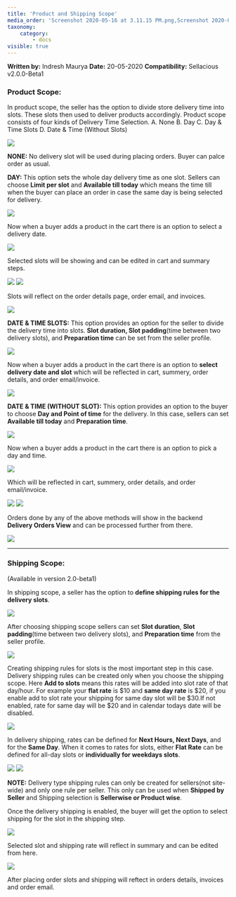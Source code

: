 ```yaml
---
title: 'Product and Shipping Scope'
media_order: 'Screenshot 2020-05-16 at 3.11.15 PM.png,Screenshot 2020-05-16 at 3.25.35 PM.png,Screenshot 2020-05-16 at 3.37.02 PM.png,unnamed.png,Screenshot 2020-05-16 at 3.42.58 PM.png,Screenshot 2020-05-16 at 3.46.11 PM.png,Screenshot 2020-05-16 at 7.03.27 PM.png,Screenshot 2020-05-16 at 7.05.54 PM.png,Screenshot 2020-05-16 at 7.13.12 PM.png,unnamed (1).png,unnamed (2).png,Screenshot 2020-05-16 at 7.24.17 PM.png,Screenshot 2020-05-16 at 7.28.22 PM.png,Screenshot 2020-05-16 at 7.36.27 PM.png,Screenshot 2020-05-16 at 7.03.27 PM (1).png,Screenshot 2020-05-16 at 7.54.41 PM.png,unnamed (3).png,Screenshot 2020-05-16 at 8.03.16 PM.png,Screenshot 2020-05-16 at 8.13.53 PM.png,Screenshot 2020-05-16 at 8.16.37 PM.png'
taxonomy:
    category:
        - docs
visible: true
---
```


**Written by:** Indresh Maurya
**Date:** 20-05-2020
**Compatibility:** Sellacious v2.0.0-Beta1

### Product Scope:


In product scope, the seller has the option to divide store delivery time into slots.  These slots then used to deliver products accordingly. Product scope consists of four kinds of Delivery Time Selection.
A. None
B. Day
C. Day & Time Slots
D. Date & Time (Without Slots) 

![](Screenshot%202020-05-16%20at%203.11.15%20PM.png)

**NONE:**  No delivery slot will be used during placing orders. Buyer can palce order as usual.

**DAY:**  This option sets the whole day delivery time as one slot. Sellers can choose **Limit per slot** and **Available till today** which means the time till when the buyer can place an order in case the same day is being selected for delivery.

![](Screenshot%202020-05-16%20at%203.25.35%20PM.png)

Now when a buyer adds a product in the cart there is an option to select a delivery date. 

![](Screenshot%202020-05-16%20at%203.37.02%20PM.png)

Selected slots will be showing and can be edited in cart and summary steps.

![](unnamed.png)
![](Screenshot%202020-05-16%20at%203.42.58%20PM.png)

Slots will reflect on the order details page, order email, and invoices.

![](Screenshot%202020-05-16%20at%203.46.11%20PM.png)

**DATE & TIME SLOTS:**  This option provides an option for the seller to divide the delivery time into slots. **Slot duration, Slot padding**(time between two delivery slots), and **Preparation time** can be set from the seller profile.

![](Screenshot%202020-05-16%20at%207.03.27%20PM.png)

Now when a buyer adds a product in the cart there is an option to **select delivery date and slot** which will be reflected in cart, summery, order details, and order email/invoice.

![](Screenshot%202020-05-16%20at%207.05.54%20PM.png)


**DATE & TIME (WITHOUT SLOT):**  This option provides an option to the buyer to choose **Day and Point of time** for the delivery. In this case, sellers can set **Available till today** and **Preparation time**.

![](Screenshot%202020-05-16%20at%207.13.12%20PM.png)

Now when a buyer adds a product in the cart there is an option to pick a day and time.

![](unnamed%20%281%29.png)

Which will be reflected in cart, summery, order details, and order email/invoice.

![](unnamed%20%282%29.png)
![](Screenshot%202020-05-16%20at%207.24.17%20PM.png)

Orders done by any of the above methods will show in the backend **Delivery Orders View** and can be processed further from there. 

![](Screenshot%202020-05-16%20at%207.28.22%20PM.png)




---

### Shipping Scope:
(Available in version 2.0-beta1)

In shipping scope, a seller has the option to **define shipping rules for the delivery slots**. 

![](Screenshot%202020-05-16%20at%207.36.27%20PM.png)

After choosing shipping scope sellers can set **Slot duration**, **Slot padding**(time between two delivery slots), and **Preparation time** from the seller profile.

![](Screenshot%202020-05-16%20at%207.03.27%20PM%20%281%29.png)

Creating shipping rules for slots is the most important step in this case. Delivery shipping rules can be created only when you choose the shipping scope.
Here **Add to slots**  means this rates will be added into slot rate of that day/hour. For example your **flat rate** is $10 and **same day rate** is $20, if you enable add to slot rate your shipping for same day slot will be $30.If not enabled, rate for same day will be $20 and in calendar todays date will be disabled.

![](Screenshot%202020-05-16%20at%207.54.41%20PM.png)

In delivery shipping, rates can be defined for **Next Hours, Next Days**, and for the **Same Day**. When it comes to rates for slots, either **Flat Rate** can be defined for all-day slots or **individually for weekdays slots**.

![](unnamed%20%283%29.png)
![](Screenshot%202020-05-16%20at%208.03.16%20PM.png)

**NOTE:**  Delivery type shipping rules can only be created for sellers(not site-wide) and only one rule per seller. This only can be used when **Shipped by Seller** and Shipping selection is **Sellerwise or Product wise**.

Once the delivery shipping is enabled, the buyer will get the option to select shipping for the slot in the shipping step.

![](Screenshot%202020-05-16%20at%208.13.53%20PM.png)

Selected slot and shipping rate will reflect in summary and can be edited from here.

![](Screenshot%202020-05-16%20at%208.16.37%20PM.png)

After placing order slots and shipping will reftect in orders details, invoices and order email.
